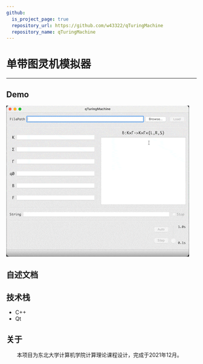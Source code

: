 ```yaml
---
github:
  is_project_page: true
  repository_url: https://github.com/w43322/qTuringMachine
  repository_name: qTuringMachine
---
```


# 单带图灵机模拟器

---

## Demo

![](./turingmachine.gif)

## 自述文档

## 技术栈

* C++
* Qt

## 关于

&emsp;&emsp;本项目为东北大学计算机学院计算理论课程设计，完成于2021年12月。
